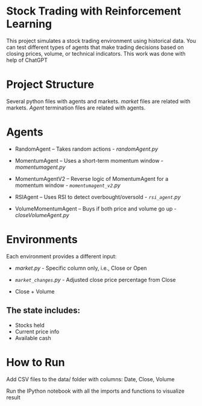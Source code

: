 # Stock Trading with Reinforcement Learning

This project simulates a stock trading environment using historical data. You can test different types of agents that make trading decisions based on closing prices, volume, or technical indicators.
This work was done with help of ChatGPT

# Project Structure
Several python files with agents and markets.
_market_ files are related with markets.
_Agent_ termination files are related with agents.


# Agents
* RandomAgent – Takes random actions - _randomAgent.py_

* MomentumAgent – Uses a short-term momentum window - _momentumagent.py_

* MomentumAgentV2 – Reverse logic of MomentumAgent for a momentum window - _`momentumagent_v2`.py_

* RSIAgent – Uses RSI to detect overbought/oversold - _`rsi_agent`.py_

* VolumeMomentumAgent – Buys if both price and volume go up - _closeVolumeAgent.py_

# Environments
Each environment provides a different input:

* _market.py_ - Specific column only, i.e., Close or Open

* _`market_changes`.py_ - Adjusted close price percentage from Close

* Close + Volume


## The state includes:
* Stocks held
* Current price info
* Available cash

# How to Run
Add CSV files to the data/ folder with columns: Date, Close, Volume

Run the IPython notebook with all the imports and functions to visualize result

